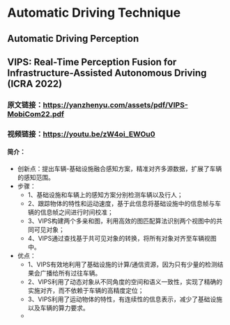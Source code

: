 Automatic Driving Technique
=====

Automatic Driving Perception
-----  
## VIPS: Real-Time Perception Fusion for Infrastructure-Assisted Autonomous Driving (ICRA 2022)
### 原文链接：https://yanzhenyu.com/assets/pdf/VIPS-MobiCom22.pdf
### 视频链接：https://youtu.be/zW4oi_EWOu0
#### 简介：
  - 创新点：提出车辆-基础设施融合感知方案，精准对齐多源数据，扩展了车辆的感知范围。
  - 步骤：
    - 1、基础设施和车辆上的感知方案分别检测车辆以及行人；
    - 2、跟踪物体的特性和运动速度，基于此信息将基础设施中的信息帧与车辆的信息帧之间进行时间校准；
    - 3、VIPS构建两个多亲和图，利用高效的图匹配算法识别两个视图中的共同可见对象；
    - 4、VIPS通过查找基于共可见对象的转换，将所有对象对齐至车辆视图中。
  - 优点：
    - 1、VIPS有效地利用了基础设施的计算/通信资源，因为只有少量的检测结果会广播给所有过往车辆。
    - 2、VIPS利用了动态对象从不同角度的空间和语义一致性，实现了精确的实施对齐，而不依赖于车辆的高精度定位；
    - 3、VIPS利用了运动物体的特性，有连续性的信息表示，减少了基础设施以及车辆的算力要求。
    - 

